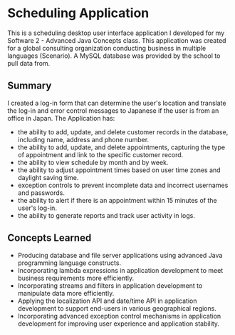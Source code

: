 # Scheduling Application
This is a scheduling desktop user interface application I developed for my Software 2 - Advanced Java Concepts class. This application was created for a global consulting organization conducting business in multiple languages (Scenario). A MySQL database was provided by the school to pull data from.

## Summary
I created a log-in form that can determine the user's location and translate the log-in and error control messages to Japanese if the user is from an office in Japan. The Application has:
  * the ability to add, update, and delete customer records in the database, including name, address and phone number.
  * the ability to add, update, and delete appointments, capturing the type of appointment and link to the specific customer record.
  * the ability to view schedule by month and by week.
  * the ability to adjust appointment times based on user time zones and daylight saving time.
  * exception controls to prevent incomplete data and incorrect usernames and passwords.
  * the ability to alert if there is an appointment within 15 minutes of the user's log-in.
  * the ability to generate reports and track user activity in logs.
 
## Concepts Learned
  * Producing database and file server applications using advanced Java programming language constructs.
  * Incorporating lambda expressions in application development to meet business requirements more efficiently.
  * Incorporating streams and filters in application development to manipulate data more efficiently.
  * Applying the localization API and date/time API in application development to support end-users in various geographical regions.
  * Incorporating advanced exception control mechanisms in application development for improving user experience and application stability.

